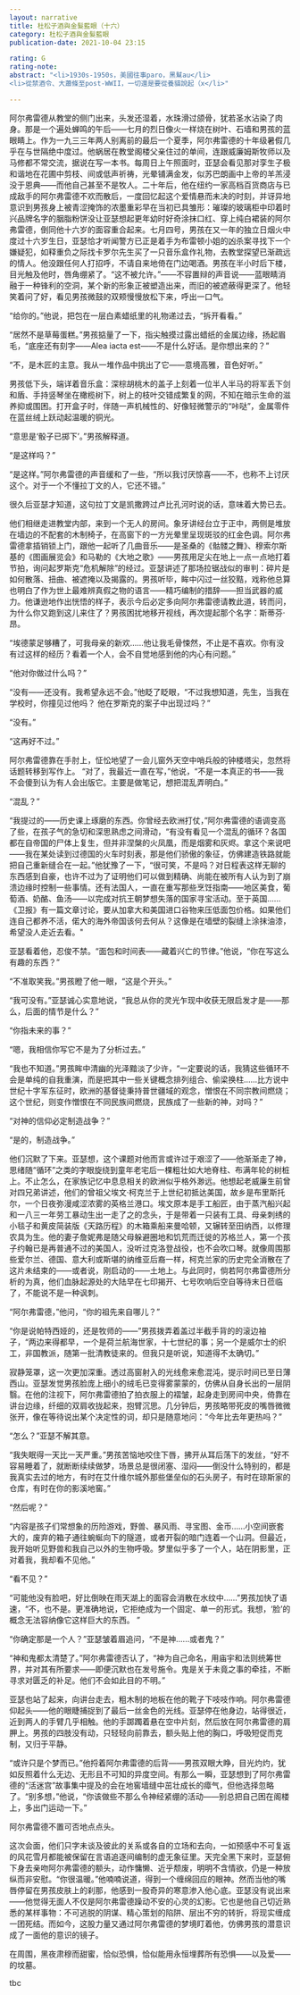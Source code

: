 ```yaml
---
layout: narrative
title: 杜松子酒與金髮藍眼（十六）
category: 杜松子酒與金髮藍眼
publication-date: 2021-10-04 23:15

rating: G
rating-note:
abstract: "<li>1930s-1950s，美國往事paro，黑幫au</li>
<li>從禁酒令、大蕭條至post-WWII，一切還是要從養貓說起（x</li>"

---
```


阿尔弗雷德从教堂的侧门出来，头发还湿着，水珠滑过颌骨，犹若圣水沾染了肉身。那是一个遍处蝉鸣的午后——七月的烈日像火一样烧在树叶、石墙和男孩的蓝眼睛上。作为一九三三年两人别离前的最后一个夏季，阿尔弗雷德的十年级暑假几乎在与世隔绝中度过。他蜗居在教堂阁楼父亲住过的单间，连跟威廉姆斯牧师以及马修都不常交流，据说在写一本书。每周日上午照面时，亚瑟会看见那对孪生子极和谐地在花圃中剪枝、间或低声祈祷，光晕铺满金发，似苏巴朗画中上帝的羊羔浸没于恩典——而他自己甚至不是牧人。二十年后，他在纽约一家高档百货商店与已成敌手的阿尔弗雷德不欢而散后，一度回忆起这个爱情悬而未决的时刻，并讶异地意识到男孩身上被青涩掩饰的浓墨重彩早在当初已具雏形：璀璨的玻璃柜中印着时兴品牌名字的胭脂粉饼没让亚瑟想起更年幼时好奇涂抹口红、穿上纯白裙装的阿尔弗雷德，倒同他十六岁的面容重合起来。七月四号，男孩在又一年的独立日烟火中度过十六岁生日，亚瑟恰才听闻警方已正是着手为布雷顿小姐的凶杀案寻找下一个嫌疑犯，如释重负之际找卡罗尔先生买了一只音乐盒作礼物，去教堂探望已渐疏远的情人。他没跟任何人打招呼，不请自来地倚在门边喝酒。男孩在半小时后下楼，目光触及他时，唇角绷紧了。“这不被允许。”——不容置辩的声音说——蓝眼睛消融于一种锋利的空洞，某个新的形象正被塑造出来，而旧的被遮蔽得更深了。他轻笑着问了好，看见男孩微鼓的双颊慢慢放松下来，呼出一口气。

“给你的。”他说，把包在一层白素蜡纸里的礼物递过去，“拆开看看。”

“居然不是草莓蛋糕。”男孩掂量了一下，指尖触摸过露出蜡纸的金属边缘，扬起眉毛，“底座还有刻字——Alea iacta est——不是什么好话。是你想出来的？”

“不，是木匠的主意。我从一堆作品中挑出了它——意境高雅，音色好听。”

男孩低下头，端详着音乐盒：深棕胡桃木的盖子上刻着一位半人半马的将军丢下剑和盾、手持竖琴坐在橄榄树下，树上的枝叶交错成繁复的网，不知在暗示生命的滋养抑或围困。打开盒子时，伴随一声机械性的、好像轻微警示的“咔哒”，金属零件在蓝丝绒上跃动起温暖的铜光。

“意思是‘骰子已掷下’。”男孩解释道。

“是这样吗？”

“是这样。”阿尔弗雷德的声音缓和了一些，“所以我讨厌惊喜——不，也称不上讨厌这个。对于一个不懂拉丁文的人，它还不错。”

很久后亚瑟才知道，这句拉丁文是凯撒跨过卢比孔河时说的话，意味着大势已去。

他们相继走进教堂内部，来到一个无人的房间。象牙讲经台立于正中，两侧是堆放在墙边的不配套的木制椅子，在高窗下的一方光晕里呈现斑驳的红金色调。阿尔弗雷德拿插销锁上门，跟他一起听了几曲音乐——是圣桑的《骷髅之舞》、穆索尔斯基的《图画展览会》和马勒的《大地之歌》——男孩用足尖在地上一点一点地打着节拍，询问起罗斯克“危机解除”的经过。亚瑟讲述了那场拉锯战似的审判：碎片是如何散落、扭曲、被遮掩以及揭露的。男孩听毕，眸中闪过一丝狡黠，戏称他总算也明白了作为世上最难辨真假之物的语言——精巧编制的措辞——担当武器的威力。他谦逊地作出恍悟的样子，表示今后必定多向阿尔弗雷德请教此道，转而问，为什么你又跑到这儿来住了？男孩困扰地移开视线，再次提起那个名字：斯蒂芬·昂。

“埃德蒙足够糟了，可我母亲的新欢……他让我毛骨悚然，不止是不喜欢。你有没有过这样的经历？看着一个人，会不自觉地感到他的内心有问题。”

“他对你做过什么吗？”

“没有——还没有。我希望永远不会。”他眨了眨眼，“不过我想知道，先生，当我在学校时，你撞见过他吗？ 他在罗斯克的案子中出现过吗？”

“没有。”

“这再好不过。”

阿尔弗雷德靠在手肘上，怔忪地望了一会儿窗外天空中哨兵般的钟楼塔尖，忽然将话题转移到写作上。 “对了，我最近一直在写，”他说，“不是一本真正的书——我不会傻到认为有人会出版它。主要是做笔记，想把混乱弄明白。”

“混乱？”

“我提过的——历史课上琢磨的东西。你曾经去欧洲打仗，”阿尔弗雷德的语调变高了些，在孩子气的急切和深思熟虑之间滑动，“有没有看见一个混乱的循环？各国都在自帝国的尸体上复生，但并非涅槃的火凤凰，而是烟雾和灰烬。拿这个来说吧——我在某处读到过德国的火车时刻表，那是他们骄傲的象征，仿佛建造铁路就能把自己重新缝合在一起。”他犹豫了一下，“很可笑，不是吗？对日程表这样无聊的东西感到自豪，也许不过为了证明他们可以做到精确、尚能在被所有人认为到了崩溃边缘时控制一些事情。还有法国人，一直在重写那些烹饪指南——地区美食，葡萄酒、奶酪、鱼汤——以完成对抗王朝梦想失落的国家寻宝活动。至于英国……《卫报》有一篇文章讨论，要从加拿大和美国进口谷物来压低面包价格。如果他们连自己都养不活，偌大的海外帝国该何去何从？这像是在墙壁的裂缝上涂抹油漆，希望没人走近去看。"

亚瑟看着他，忍俊不禁。“面包和时间表——藏着兴亡的节律。”他说，“你在写这么有趣的东西？”

“不准取笑我。”男孩瞪了他一眼，“这是个开头。”

“我可没有。”亚瑟诚心实意地说，“我总从你的灵光乍现中收获无限启发才是——那么，后面的情节是什么？”

“你指未来的事？”

“嗯，我相信你写它不是为了分析过去。”

“我也不知道。”男孩眸中清幽的光泽黯淡了少许，“一定要说的话，我猜这些循环不会是单纯的自我重演，而是把其中一些关键概念排列组合、偷梁换柱……比方说中世纪十字军东征时，欧洲的基督徒秉持普世疆域的观念，憎恨在不同宗教间燃烧；这个世纪，则变作憎恨在不同民族间燃烧，民族成了一些新的神，对吗？”

“对神的信仰必定制造战争？”

“是的，制造战争。”

他们沉默了下来。亚瑟想，这个课题对他而言或许过于艰涩了——他渐渐走了神，思绪随“循环”之类的字眼旋绕到童年老宅后一棵粗壮如大地脊柱、布满年轮的树桩上。不止怎么，在家族记忆中息息相关的欧洲似乎格外渺远。他想起老威廉生前曾对四兄弟讲述，他们的曾祖父埃文·柯克兰于上世纪初抵达美国，故乡是布里斯托尔，一个日夜弥漫咸涩浓雾的英格兰港口。埃文原本是手工船匠，由于蒸汽船兴起和一八三一年劳工暴动生出一走了之的念头，于是带着一只装有工具、母亲刺绣的小毯子和黄皮简装版《天路历程》的木箱乘船来曼哈顿，又辗转至田纳西，以修理农具为生。他的妻子詹妮弗是随父母躲避圈地和饥荒而迁徙的苏格兰人，第一个孩子约翰已是再普通不过的美国人，没听过克洛登战役，也不会吹口琴。就像周围那些爱尔兰、德国、意大利或斯堪的纳维亚后裔一样，柯克兰家的历史完全消散在了这片未结束的——或者说，刚启动的——土地上。与此同时，倘若阿尔弗雷德所分析的为真，他们血脉起源处的大陆早在七印揭开、七号吹响后空自等待末日莅临了，不能说不是一种讽刺。

“阿尔弗雷德，”他问，“你的祖先来自哪儿？”

“你是说帕特西娅的，还是牧师的——”男孩拨弄着盖过半截手背的的滚边袖子，“两边来得都早，一个是荷兰航海世家，十七世纪的事；另一个是威尔士的织工，非国教派，随第一批清教徒来的。但我只是听说，知道得不太确切。”

寂静笼罩，这一次更加深重。透过高窗射入的光线愈来愈混沌，提示时间已至日薄西山。亚瑟发觉男孩脸庞上细小的绒毛已变得雾蒙蒙的，仿佛从自身长出的一层阴翳。在他的注视下，阿尔弗雷德拍了拍衣服上的褶皱，起身走到房间中央，倚靠在讲台边缘，纤细的双肩收拢起来，抱臂沉思。几分钟后，男孩略带死皮的嘴唇微微张开，像在等待说出某个决定性的词，却只是随意地问：“今年比去年更热吗？”

“怎么？”亚瑟不解其意。

“我失眠得一天比一天严重。”男孩苦恼地咬住下唇，拂开从耳后荡下的发丝，“好不容易睡着了，就断断续续做梦，场景总是很闭塞、湿闷——倒没什么特别的，都是我真实去过的地方，有时在艾什维尔城外那些堡垒似的石头房子，有时在琼斯家的仓库，有时在你的影溪地窖。”

“然后呢？”

“内容是孩子们常想象的历险游戏，野兽、暴风雨、寻宝图、金币……小空间嵌套大的，废弃的箱子通往蜿蜒向下的隧道，或者开裂的暗门连着一个山洞。但最近，我开始听见野兽和我自己以外的生物呼吸。梦里似乎多了一个人，站在阴影里，正对着我，我却看不见他。”
 
“看不见？”

“可能他没有脸吧，好比倒映在雨天湖上的面容会消散在水纹中……”男孩加快了语速，“不，也不是。更准确地说，它拒绝成为一个固定、单一的形式。我想，‘脸’的概念无法容纳像它这样巨大的东西。 ”

“你确定那是一个人？”亚瑟皱着眉追问，“不是神......或者鬼？”

“神和鬼都太清楚了。”阿尔弗雷德否认了，“神为自己命名，用庙宇和法则统筹世界，并对其有所要求——即便沉默也在发号施令。鬼是关于未竟之事的牵挂，不断寻求对匮乏的补足。他们不会如此目的不明。”

亚瑟也站了起来，向讲台走去，粗木制的地板在他的靴子下吱吱作响。阿尔弗雷德仰起头——他的眼睫捕捉到了最后一丝金色的光线。亚瑟停在他身边，站得很近，近到两人的手臂几乎相触。他的手踯躅着悬在空中片刻，然后放在阿尔弗雷德的肩胛上。男孩的四肢没有动，只轻轻向前靠去，额头贴上他的胸口，呼吸短促而克制，又归于平静。

“或许只是个梦而已。”他捋着阿尔弗雷德的后背——男孩双眼大睁，目光灼灼，犹如反照着什么无边、无形且不可知的异度空间。有那么一瞬，亚瑟想到了阿尔弗雷德的“活迷宫”故事集中提及的会在地窖墙缝中茁壮成长的瘴气，但他选择忽略了。“别多想，”他说，“你该做些不那么令神经紧绷的活动——别总把自己困在阁楼上，多出门运动一下。”

阿尔弗雷德不置可否地点点头。

这次会面，他们只字未谈及彼此的关系或各自的立场和去向，一如预感中不可复返的风花雪月都能被保留在言语追逐间编制的虚无象征里。天完全黑下来时，亚瑟俯下身去亲吻阿尔弗雷德的额头，动作慵懒、近乎颓废，明明不含情欲，仍是一种放纵而非安慰。“你很温暖。”他喃喃说道，得到一个缠绵回应的眼神。然而当他的嘴唇停留在男孩皮肤上的刹那，他感到一股奇异的寒意渗入他心底。亚瑟没有说出来——他觉得无面人不仅是阿尔弗雷德躁动不安的心灵的幻影。它也是他自己切近熟悉的某样事物：不可逃脱的阴谋、精心策划的陷阱、层出不穷的转折，将现实缠成一团死结。而如今，这股力量又通过阿尔弗雷德的梦境盯着他，仿佛男孩的潜意识成了一面他的意识的镜子。

在周围，黑夜肃穆而甜蜜，恰似恐惧，恰似能用永恒埋葬所有恐惧——以及爱——的坟墓。

tbc
